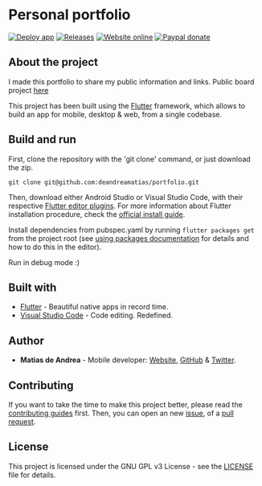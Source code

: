 # Personal portfolio

[![Deploy app](https://github.com/deandreamatias/portfolio/actions/workflows/deploy_app.yaml/badge.svg)](https://github.com/deandreamatias/portfolio/actions/workflows/deploy_app.yaml)
[![Releases](https://img.shields.io/github/v/release/deandreamatias/portfolio)](https://github.com/deandreamatias/portfolio/releases)
[![Website online](https://img.shields.io/website?up_message=online&url=https%3A%2F%2Fdeandreamatias.com)](https://deandreamatias.com)
[![Paypal donate](https://img.shields.io/badge/paypal-donate-blue)](https://paypal.me/deandreamatias)

## About the project

I made this portfolio to share my public information and links.
Public board project [here](https://trello.com/b/TUxLi2ik)

This project has been built using the [Flutter](https://flutter.dev/) framework, which allows to build an app for mobile, desktop & web, from a single codebase.

## Build and run

First, clone the repository with the 'git clone' command, or just download the zip.

```shell
git clone git@github.com:deandreamatias/portfolio.git
```

Then, download either Android Studio or Visual Studio Code, with their respective [Flutter editor plugins](https://flutter.dev/docs/get-started/editor). For more information about Flutter installation procedure, check the [official install guide](https://flutter.dev/docs/get-started/install).

Install dependencies from pubspec.yaml by running `flutter packages get` from the project root (see [using packages documentation](https://flutter.dev/docs/development/packages-and-plugins/using-packages#adding-a-package-dependency-to-an-app) for details and how to do this in the editor).

Run in debug mode :)

## Built with

- [Flutter](https://flutter.dev/) - Beautiful native apps in record time.
- [Visual Studio Code](https://code.visualstudio.com/) - Code editing. Redefined.

## Author

- **Matias de Andrea** - Mobile developer: [Website](https://deandreamatias.com), [GitHub](https://github.com/deandreamatias) & [Twitter](https://twitter.com/deandreamatias).

## Contributing

If you want to take the time to make this project better, please read the [contributing guides](https://github.com/deandreamatias/portfolio/blob/master/CONTRIBUTING.md) first. Then, you can open an new [issue](https://github.com/deandreamatias/portfolio/issues/new/choose), of a [pull request](https://github.com/deandreamatias/portfolio/compare).

## License

This project is licensed under the GNU GPL v3 License - see the [LICENSE](LICENSE) file for details.
